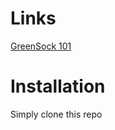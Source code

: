 # Links 

[GreenSock 101](https://ihatetomatoes.net/store/)

# Installation

Simply clone this repo
